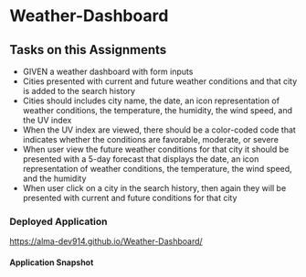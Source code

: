 # Weather-Dashboard

## Tasks on this Assignments
* GIVEN a weather dashboard with form inputs
* Cities presented with current and future weather conditions and that city is added to the search history
* Cities should includes city name, the date, an icon representation of weather conditions, the temperature, the humidity, the wind speed, and the UV index
* When the UV index are viewed, there should be a color-coded code that indicates whether the conditions are favorable, moderate, or severe
* When user view the future weather conditions for that city it should be presented with a 5-day forecast that displays the date, an icon representation of weather conditions, the temperature, the wind speed, and the humidity
* When user click on a city in the search history, then again they will be presented with current and future conditions for that city



### Deployed Application
 https://alma-dev914.github.io/Weather-Dashboard/

 #### Application Snapshot
 